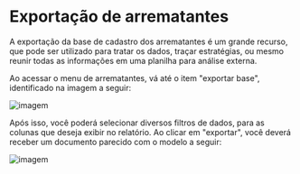 # Exportação de arrematantes

A exportação da base de cadastro dos arrematantes é um grande recurso, que pode ser utilizado para tratar os dados, traçar estratégias, ou mesmo reunir todas as informações em uma planilha para análise externa.

Ao acessar o menu de arrematantes, vá até o item "exportar base", identificado na imagem a seguir:

![imagem](https://www.suporteleiloes.com.br/assets/images/logo-color.png)

Após isso, você poderá selecionar diversos filtros de dados, para as colunas que deseja exibir no relatório. Ao clicar em "exportar", você deverá receber um documento parecido com o modelo a seguir:

![imagem](https://www.suporteleiloes.com.br/assets/images/logo-color.png)